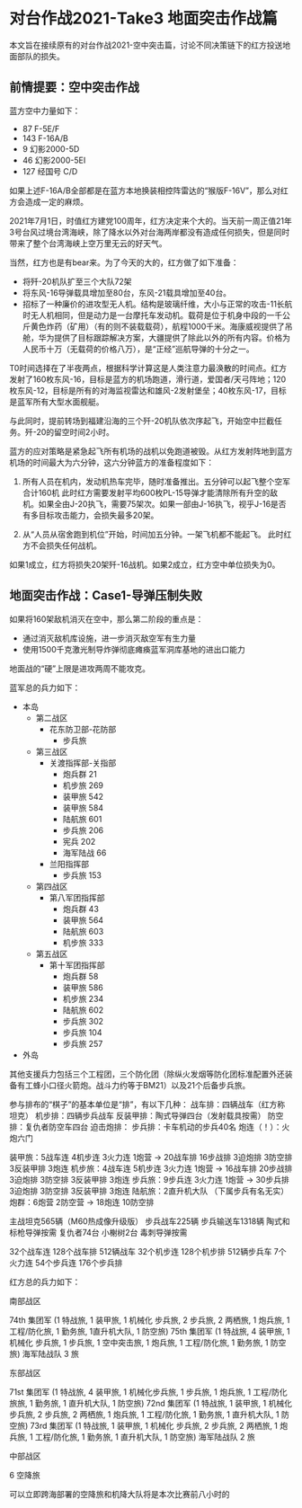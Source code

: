 # 对台作战2021-Take3 地面突击作战篇

本文旨在接续原有的对台作战2021-空中突击篇，讨论不同决策链下的红方投送地面部队的损失。

## 前情提要：空中突击作战

蓝方空中力量如下：

- 87 F-5E/F
- 143 F-16A/B
- 9 幻影2000-5D
- 46 幻影2000-5EI
- 127 经国号 C/D

如果上述F-16A/B全部都是在蓝方本地换装相控阵雷达的“猴版F-16V”，那么对红方会造成一定的麻烦。

2021年7月1日，时值红方建党100周年，红方决定来个大的。当天前一周正值21年3号台风过境台湾海峡，除了降水以外对台海两岸都没有造成任何损失，但是同时带来了整个台湾海峡上空万里无云的好天气。

当然，红方也是有bear来。为了今天的大的，红方做了如下准备：

- 将歼-20机队扩至三个大队72架
- 将东风-16导弹载具增加至80台，东风-21载具增加至40台。
- 招标了一种廉价的进攻型无人机。结构是玻璃纤维，大小与正常的攻击-11长航时无人机相同，但是动力是一台摩托车发动机。载荷是位于机身中段的一千公斤黄色炸药（矿用）（有的则不装载载荷），航程1000千米。海康威视提供了吊舱，华为提供了目标跟踪解决方案，大疆提供了除此以外的所有内容。价格为人民币十万（无载荷的价格八万），是“正经”巡航导弹的十分之一。

T0时间选择在了半夜两点，根据科学计算这是人类注意力最涣散的时间点。红方发射了160枚东风-16，目标是蓝方的机场跑道，滑行道，爱国者/天弓阵地；120枚东风-12，目标是所有的对海监视雷达和雄风-2发射堡垒；40枚东风-17，目标是蓝军所有大型水面舰艇。

与此同时，提前转场到福建沿海的三个歼-20机队依次序起飞，开始空中拦截任务。歼-20的留空时间2小时。

蓝方的应对策略是紧急起飞所有机场的战机以免跑道被毁。从红方发射阵地到蓝方机场的时间最大为六分钟，这六分钟蓝方的准备程度如下：

1. 所有人员在机内，发动机热车完毕，随时准备推出。五分钟可以起飞整个空军合计160机
  此时红方需要发射平均600枚PL-15导弹才能清除所有升空的敌机。如果全由J-20执飞，需要75架次。如果一部由J-16执飞，视乎J-16是否有多目标攻击能力，会损失最多20架。

2. 从“人员从宿舍跑到机位”开始，时间加五分钟。一架飞机都不能起飞。
  此时红方不会损失任何战机。

如果1成立，红方将损失20架歼-16战机。如果2成立，红方空中单位损失为0。

## 地面突击作战：Case1-导弹压制失败

如果将160架敌机消灭在空中，那么第二阶段的重点是：

- 通过消灭敌机库设施，进一步消灭敌空军有生力量
- 使用1500千克激光制导炸弹彻底瘫痪蓝军洞库基地的进出口能力

地面战的“硬”上限是进攻两周不能攻克。

蓝军总的兵力如下：

- 本岛
  - 第二战区
    - 花东防卫部-花防部
      - 步兵旅
  - 第三战区
    - 关渡指挥部-关指部
      - 炮兵群 21
      - 机步旅 269
      - 装甲旅 542
      - 装甲旅 584
      - 陆航旅 601
      - 步兵旅 206
      - 宪兵 202
      - 海军陆战 66
    - 兰阳指挥部
      - 步兵旅 153
  - 第四战区
    - 第八军团指挥部
      - 炮兵群 43
      - 装甲旅 564
      - 陆航旅 603
      - 机步旅 333
  - 第五战区
    - 第十军团指挥部
      - 炮兵群 58
      - 装甲旅 586
      - 机步旅 234
      - 陆航旅 602
      - 步兵旅 302
      - 步兵旅 104
      - 步兵旅 257
- 外岛

其他支援兵力包括三个工程团，三个防化团（除纵火发烟等防化团标准配置外还装备有工蜂小口径火箭炮。战斗力约等于BM21）以及21个后备步兵旅。

参与排布的“棋子”的基本单位是“排”，有以下几种：
战车排：四辆战车（红方称坦克）
机步排：四辆步兵战车
反装甲排：陶式导弹四台（发射载具按需）
防空排：复仇者防空车四台
迫击炮排：
步兵排：卡车机动的步兵40名
炮连（！）：火炮六门

装甲旅：5战车连 4机步连 3火力连 1炮营 -> 20战车排 16步战排 3迫炮排 3防空排 3反装甲排 3炮连
机步旅：4战车连 5机步连 3火力连 1炮营 -> 16战车排 20步战排 3迫炮排 3防空排 3反装甲排 3炮连
步兵旅：9步兵连 3火力连 1炮营         -> 30步兵排 3迫炮排 3防空排 3反装甲排 3炮连
陆航旅：2直升机大队 （下属步兵有名无实）
炮群：6炮营 2防空营                   -> 18炮连 10防空排

主战坦克565辆（M60热成像升级版）
步兵战车225辆
步兵输送车1318辆
陶式和标枪导弹按需
复仇者74台
小榭树2台
毒刺导弹按需

32个战车连 128个战车排 512辆战车 32个机步连 128个机步排 512辆步兵车 7个火力连 54个步兵连 176个步兵排

红方总的兵力如下：

南部战区

74th 集团军
(1 特战旅, 1 装甲旅, 1 机械化 步兵旅, 2 步兵旅, 2 两栖旅, 1 炮兵旅, 1 工程/防化旅, 1 勤务旅, 1直升机大队, 1 防空旅)
75th 集团军
(1 特战旅, 4 装甲旅, 1 机械化 步兵旅, 1 步兵旅, 1 空中突击旅, 1 炮兵旅, 1 工程/防化旅, 1 勤务旅, 1 防空旅)
海军陆战队 3 旅

东部战区

71st 集团军
(1 特战旅, 4 装甲旅, 1 机械化步兵旅, 1 步兵旅, 1 炮兵旅, 1 工程/防化旅旅, 1 勤务旅, 1 直升机大队, 1 防空旅)
72nd 集团军
(1 特战旅, 1 装甲旅, 1 机械化 步兵旅, 2 步兵旅, 2 两栖旅, 1 炮兵旅, 1 工程/防化旅, 1 勤务旅, 1 直升机大队, 1 防空旅)
73rd 集团军
(1 特战旅, 1 装甲旅, 1 机械化 步兵旅, 2 步兵旅, 2 两栖旅, 1 炮兵旅, 1 工程/防化旅, 1 勤务旅, 1 直升机大队, 1 防空旅)
海军陆战队 2 旅

中部战区

6 空降旅

可以立即跨海部署的空降旅和机降大队将是本次比赛前八小时的
